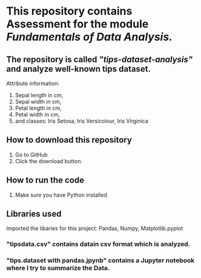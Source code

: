 # This repository contains Assessment for the module _Fundamentals of Data Analysis._


## The repository is called ***"tips-dataset-analysis"*** and analyze well-known tips dataset.  

Attribute information:
1. Sepal length in cm,
2. Sepal width in cm,
3. Petal length in cm,
4. Petal width in cm,
5. and classes: Iris Setosa, Iris Versicolour, Iris Virginica

## How to download this repository
  1. Go to GitHub
  2. Click the download button.
  
## How to run the code
  1. Make sure you have Python installed

## Libraries used
Imported the libaries for this project: Pandas, Numpy, Matplotlib.pyplot





### "tipsdata.csv" contains datain csv format which is analyzed.

### "tips.dataset with pandas.jpynb" contains a Jupyter notebook where I try to summarize the Data.
